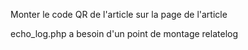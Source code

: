 Monter le code QR de l'article sur la page de l'article

echo_log.php a besoin d'un point de montage relatelog

